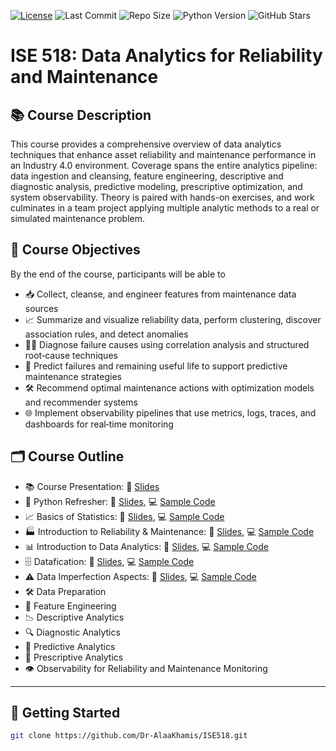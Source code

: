 [![License](https://img.shields.io/badge/License-MIT-yellow.svg)](https://github.com/Dr-AlaaKhamis/ISE518/blob/main/LICENSE)
![Last Commit](https://img.shields.io/github/last-commit/Dr-AlaaKhamis/ISE518)
![Repo Size](https://img.shields.io/github/repo-size/Dr-AlaaKhamis/ISE518)
![Python Version](https://img.shields.io/badge/python-3.8%2B-blue)
![GitHub Stars](https://img.shields.io/github/stars/Dr-AlaaKhamis/ISE518?style=social)


# ISE 518: Data Analytics for Reliability and Maintenance

## 📚 Course Description
This course provides a comprehensive overview of data analytics techniques that enhance asset reliability and maintenance performance in an Industry 4.0 environment. Coverage spans the entire analytics pipeline: data ingestion and cleansing, feature engineering, descriptive and diagnostic analysis, predictive modeling, prescriptive optimization, and system observability. Theory is paired with hands-on exercises, and work culminates in a team project applying multiple analytic methods to a real or simulated maintenance problem.

## 🎯 Course Objectives
By the end of the course, participants will be able to  
- 📥 Collect, cleanse, and engineer features from maintenance data sources  
- 📈 Summarize and visualize reliability data, perform clustering, discover association rules, and detect anomalies  
- 🕵️‍♂️ Diagnose failure causes using correlation analysis and structured root‑cause techniques  
- 🔮 Predict failures and remaining useful life to support predictive maintenance strategies  
- 🛠️ Recommend optimal maintenance actions with optimization models and recommender systems  
- 🌐 Implement observability pipelines that use metrics, logs, traces, and dashboards for real‑time monitoring  

## 🗂️ Course Outline
- 📚 Course Presentation: 📖 [Slides](https://github.com/Dr-AlaaKhamis/ISE518/tree/main/slides/L1-Course_Presentation.pdf) 
- 🐍 Python Refresher: 📖 [Slides](https://github.com/Dr-AlaaKhamis/ISE518/tree/main/slides/L2-Python-I.pdf), 💻 [Sample Code](https://github.com/Dr-AlaaKhamis/ISE518/tree/main/1_Python_refresher)
- 📈 Basics of Statistics: 📖 [Slides](https://github.com/Dr-AlaaKhamis/ISE518/tree/main/slides/L3-Statistics.pdf), 💻 [Sample Code](https://github.com/Dr-AlaaKhamis/ISE518/tree/main/2_Statistics)
- 🏭 Introduction to Reliability & Maintenance: 📖 [Slides](https://github.com/Dr-AlaaKhamis/ISE518/tree/main/slides/L4-RM.pdf), 💻 [Sample Code](https://github.com/Dr-AlaaKhamis/ISE518/tree/main/3_R&M)
- 📊 Introduction to Data Analytics: 📖 [Slides](https://github.com/Dr-AlaaKhamis/ISE518/tree/main/slides/L5-Intro_to_DA.pdf), 💻 [Sample Code](https://github.com/Dr-AlaaKhamis/ISE518/tree/main/4_Intro_DA)
- 🗄️ Datafication: 📖 [Slides](https://github.com/Dr-AlaaKhamis/ISE518/tree/main/slides/L6-Datafication.pdf), 💻 [Sample Code](https://github.com/Dr-AlaaKhamis/ISE518/tree/main/5_Datafication)
- ⚠️ Data Imperfection Aspects: 📖 [Slides](), 💻 [Sample Code](https://github.com/Dr-AlaaKhamis/ISE518/tree/main/6_Data_imperfection)
- 🛠️ Data Preparation
- 🧬 Feature Engineering
- 📉 Descriptive Analytics
- 🔍 Diagnostic Analytics
- 🔮 Predictive Analytics
- 🚀 Prescriptive Analytics
- 👁️ Observability for Reliability and Maintenance Monitoring

---

## 🚀 Getting Started

```bash
git clone https://github.com/Dr-AlaaKhamis/ISE518.git
```